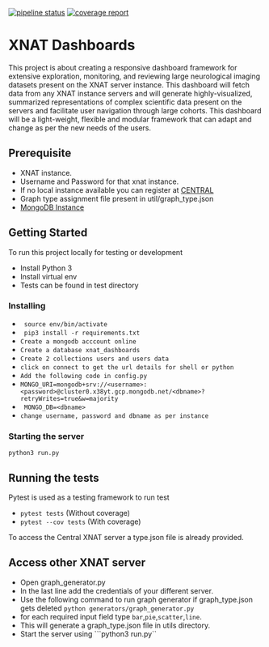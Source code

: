[![pipeline status](https://gitlab.com/Udolf47/xnat_dashboards/badges/develop/pipeline.svg)](https://gitlab.com/Udolf47/xnat_dashboards/-/commits/develop)
[![coverage report](https://gitlab.com/Udolf47/xnat_dashboards/badges/develop/coverage.svg)](https://gitlab.com/Udolf47/xnat_dashboards/-/commits/develop)


# XNAT Dashboards

This project is about creating a responsive dashboard framework for extensive exploration, monitoring, and reviewing large neurological imaging datasets present on the XNAT server instance. This dashboard will fetch data from any XNAT instance servers and will generate highly-visualized, summarized representations of complex scientific data present on the servers and facilitate user navigation through large cohorts. This dashboard will be a light-weight, flexible and modular framework that can adapt and change as per the new needs of the users.

## Prerequisite

- XNAT instance.
- Username and Password for that xnat instance.
- If no local instance available you can register at [CENTRAL](https://central.xnat.org)
- Graph type assignment file present in util/graph_type.json
- [MongoDB Instance](https://www.mongodb.com/)

## Getting Started

To run this project locally for testing or development

- Install Python 3
- Install virtual env
- Tests can be found in test directory

### Installing

- ``` source env/bin/activate```
- ``` pip3 install -r requirements.txt```
- ``` Create a mongodb acccount online ```
- ``` Create a database xnat_dashboards ```
- ``` Create 2 collections users and users data ```
- ``` click on connect to get the url details for shell or python ```
- ``` Add the following code in config.py ```
- ``` MONGO_URI=mongodb+srv://<username>:<password>@cluster0.x38yt.gcp.mongodb.net/<dbname>?retryWrites=true&w=majority ```
- ``` MONGO_DB=<dbname>```
- ``` change username, password and dbname as per instance ```

### Starting the server

```python3 run.py```

## Running the tests

Pytest is used as a testing framework to run test

- ``` pytest tests ```          (Without coverage)
- ``` pytest --cov tests ```    (With coverage)

To access the Central XNAT server a type.json file is already provided.

## Access other XNAT server

- Open graph_generator.py
- In the last line add the credentials of your different server.
- Use the following command to run graph generator if graph_type.json gets deleted ``` python generators/graph_generator.py ```
- for each required input field type ```bar```,```pie```,```scatter```,```line```.
- This will generate a graph_type.json file in utils directory.
- Start the server using ```python3 run.py``
